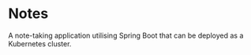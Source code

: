 # Notes

A note-taking application utilising Spring Boot that can be deployed as a Kubernetes cluster.
